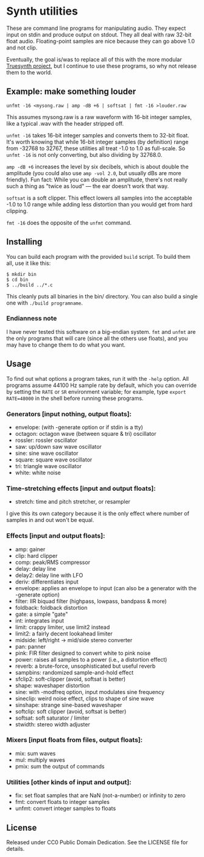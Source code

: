 # Synth utilities

These are command line programs for manipulating audio. They expect
input on stdin and produce output on stdout. They all deal with raw
32-bit float audio. Floating-point samples are nice because they can go
above 1.0 and not clip.

Eventually, the goal is/was to replace all of this with the more modular
[Truesynth project](https://github.com/graue/truesynth), but I continue
to use these programs, so why not release them to the world.



## Example: make something louder

    unfmt -16 <mysong.raw | amp -dB +6 | softsat | fmt -16 >louder.raw

This assumes mysong.raw is a raw waveform with 16-bit integer samples,
like a typical .wav with the header stripped off.

`unfmt -16` takes 16-bit integer samples and converts them to 32-bit
float. It's worth knowing that while 16-bit integer samples (by
definition) range from -32768 to 32767, these utilities all treat -1.0
to 1.0 as full-scale. So `unfmt -16` is not only converting, but also
dividing by 32768.0.

`amp -dB +6` increases the level by six decibels, which is about double
the amplitude (you could also use `amp -vol 2.0`, but usually dBs are
more friendly). Fun fact: While you can double an amplitude, there's not
really such a thing as "twice as loud" — the ear doesn't work that way.

`softsat` is a soft clipper. This effect lowers all samples into the
acceptable -1.0 to 1.0 range while adding less distortion than you would
get from hard clipping.

`fmt -16` does the opposite of the `unfmt` command.



## Installing

You can build each program with the provided `build` script. To build
them all, use it like this:

    $ mkdir bin
    $ cd bin
    $ ../build ../*.c

This cleanly puts all binaries in the bin/ directory. You can also
build a single one with `./build programname`.

### Endianness note

I have never tested this software on a big-endian system. `fmt` and
`unfmt` are the only programs that will care (since all the others use
floats), and you may have to change them to do what you want.



## Usage

To find out what options a program takes, run it with the `-help`
option. All programs assume 44100 Hz sample rate by default, which you
can override by setting the `RATE` or `SR` environment variable; for
example, type `export RATE=48000` in the shell before running these
programs.

### Generators [input nothing, output floats]:

* envelope: (with -generate option or if stdin is a tty)
* octagon: octagon wave (between square & tri) oscillator
* rossler: rossler oscillator
* saw: up/down saw wave oscillator
* sine: sine wave oscillator
* square: square wave oscillator
* tri: triangle wave oscillator
* white: white noise

### Time-stretching effects [input and output floats]:

* stretch: time and pitch stretcher, or resampler

I give this its own category because it is the only effect where number
of samples in and out won't be equal.

### Effects [input and output floats]:

* amp: gainer
* clip: hard clipper
* comp: peak/RMS compressor
* delay: delay line
* delay2: delay line with LFO
* deriv: differentiates input
* envelope: applies an envelope to input (can also be a generator with
  the -generate option)
* filter: IIR biquad filter (highpass, lowpass, bandpass & more)
* foldback: foldback distortion
* gate: a simple "gate"
* int: integrates input
* limit: crappy limiter, use limit2 instead
* limit2: a fairly decent lookahead limiter
* midside: left/right -> mid/side stereo converter
* pan: panner
* pink: FIR filter designed to convert white to pink noise
* power: raises all samples to a power (i.e., a distortion effect)
* reverb: a brute-force, unsophisticated but useful reverb
* sampbins: randomized sample-and-hold effect
* sfclip2: soft-clipper (avoid, softsat is better)
* shape: waveshaper distortion
* sine: with -modfreq option, input modulates sine frequency
* sineclip: weird noise effect, clips to shape of sine wave
* sinshape: strange sine-based waveshaper
* softclip: soft clipper (avoid, softsat is better)
* softsat: soft saturator / limiter
* stwidth: stereo width adjuster

### Mixers [input floats from files, output floats]:

* mix: sum waves
* mul: multiply waves
* pmix: sum the output of commands

### Utilities [other kinds of input and output]:

* fix: set float samples that are NaN (not-a-number) or infinity to zero
* fmt: convert floats to integer samples
* unfmt: convert integer samples to floats



## License

Released under CC0 Public Domain Dedication. See the LICENSE file for
details.
